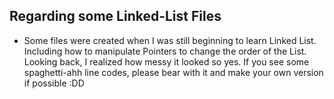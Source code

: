 ## Regarding some Linked-List Files

- Some files were created when I was still beginning to learn Linked List. Including how to manipulate Pointers to change the order of the List. Looking back, I realized how messy it looked so yes. If you see some spaghetti-ahh line codes, please bear with it and make your own version if possible :DD